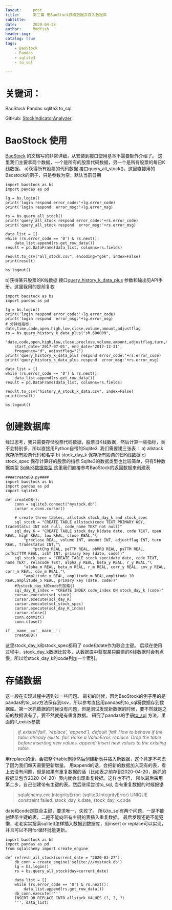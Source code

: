 ```yaml
---
layout:     post
title:      第二篇 用BaoStock获得数据并存入数据库
subtitle:   
date:       2020-04-28
author:     Mmdfish
header-img: 
catalog: true
tags:
    - BaoStock 
    - Pandas 
    - sqlite3 
    - to_sql

---
```


# 关键词：
BaoStock Pandas sqlite3 to_sql

GitHub: [StockIndicatorAnalyzer](https://github.com/mmdfish/StockIndicatorAnalyzer)

# BaoStock 使用
[BaoStock](http://baostock.com/baostock/index.php) 的文档写的非常详细，从安装到接口使用基本不需要额外介绍了。
这里我们主要拿两个数据，一个是所有的股票代码数据，另一个是所有股票的每日K线数据。
a)获得所有股票的代码数据
接口query_all_stock()，这里直接用的Baostock的例子，只是参数为空，默认当前日期
```
import baostock as bs
import pandas as pd

lg = bs.login()
print('login respond error_code:'+lg.error_code)
print('login respond  error_msg:'+lg.error_msg)

rs = bs.query_all_stock()
print('query_all_stock respond error_code:'+rs.error_code)
print('query_all_stock respond  error_msg:'+rs.error_msg)

data_list = []
while (rs.error_code == '0') & rs.next():
    data_list.append(rs.get_row_data())
result = pd.DataFrame(data_list, columns=rs.fields)

result.to_csv("all_stock.csv", encoding="gbk", index=False)
print(result)

bs.logout()
```
b)获得某只股票的K线数据
接口[query_history_k_data_plus](http://baostock.com/baostock/index.php/A%E8%82%A1K%E7%BA%BF%E6%95%B0%E6%8D%AE)
参数和输出见API手册。这里我用的是前复权
```
import baostock as bs
import pandas as pd

lg = bs.login()
print('login respond error_code:'+lg.error_code)
print('login respond  error_msg:'+lg.error_msg)
# 分钟线指标：date,time,code,open,high,low,close,volume,amount,adjustflag
rs = bs.query_history_k_data_plus("sh.600000",
    "date,code,open,high,low,close,preclose,volume,amount,adjustflag,turn,tradestatus,pctChg,isST",
    start_date='2017-07-01', end_date='2017-12-31',
    frequency="d", adjustflag="2")
print('query_history_k_data_plus respond error_code:'+rs.error_code)
print('query_history_k_data_plus respond  error_msg:'+rs.error_msg)

data_list = []
while (rs.error_code == '0') & rs.next():
    data_list.append(rs.get_row_data())
result = pd.DataFrame(data_list, columns=rs.fields)

result.to_csv("history_A_stock_k_data.csv", index=False)
print(result)

bs.logout()
```
# 创建数据库
经过思考，我只需要存储股票代码数据，股票日K线数据，然后计算一些指标，表不会特别多，所以直接用Python自带的Sqlite3. 
我们需要建三张表：
a) allstock 保存所有股票代码和名字
b) stock_day_k 保存所有股票的日K线数据
c) stock_spec 保存计算好的股票的指标
Sqlite3的数据类型也比较简单，只有5种数据类型
[Sqlite3数据类型](https://www.sqlite.org/datatype3.html)
这里我们直接参考BaoStock的返回数据来创建表
```
####createDB.py####
import baostock as bs
import pandas as pd
import sqlite3

def createDB():
    conn = sqlite3.connect("mystock.db")
    cursor = conn.cursor()

    # create three tables, allstock stock_day_k and stock_spec
    sql_stock = "CREATE TABLE allstock(code TEXT PRIMARY KEY, tradeStatus INT not null, code_name TEXT not null)"
    sql_day_K = "CREATE TABLE stock_day_k(date date, code TEXT, open REAL, high REAL, low REAL, close REAL,"\
        "preclose REAL, volume INT, amount INT, adjustflag INT, turn REAL, tradestatus INT,"\
            "pctChg REAL, peTTM REAL, pbMRQ REAL, psTTM REAL, pcfNcfTTM REAL, isST INT, primary key (date, code))"
    sql_stock_spec = "CREATE TABLE stock_spec(date date, code TEXT, name TEXT, relacode TEXT, alpha_y REAL, beta_y REAL, r_y REAL,"\
        "alpha_m REAL, beta_m REAL, r_m REAL, corr_y REAL, cov_y REAL, corr_m REAL, cov_m REAL,"\
        "amplitude_y REAL, amplitude_m REAL,amplitude_10 REAL,amplitude_5 REAL, primary key (date, code))"
    #为stock_day_k的code列加索引
    sql_day_K_index = "CREATE INDEX code_index ON stock_day_k (code)"
    cursor.execute(sql_stock)
    cursor.execute(sql_day_K)        
    cursor.execute(sql_stock_spec)
    cursor.execute(sql_day_K_index)
    cursor.close()
    conn.commit()
    conn.close()

if __name__=='__main__':
    createDB()
```
这里stock_day_k和stock_spec都用了 code和date作为联合主键。
后续在使用过程中，stock_day_k数据比较多，从数据库中获取某只股票的K线数据时会有点慢，所以给stock_day_k的code列加一个索引。

# 存储数据
这一段在实现过程中遇到过一些问题。
最初的时候，因为BaoStock的例子用的是pandas的to_csv方法保存到csv，所以参考直接用pandas的to_sql将数据存到数据库。第一次抓数据的时候没有问题，但是测试发现新数据的时候，要不然就是之前的数据没有了，要不然就是有重复数据。
研究了pandas的手册[to_sql](https://pandas.pydata.org/pandas-docs/stable/reference/api/pandas.DataFrame.to_sql.html) 方法，里面的if_exists参数
>*if_exists{‘fail’, ‘replace’, ‘append’}, default ‘fail’*
  *How to behave if the table already exists.*
  *fail: Raise a ValueError.*
  *replace: Drop the table before inserting new values.*
  *append: Insert new values to the existing table.*
>
用replace的话，会把整个table删掉然后创建新表并插入新数据，这个肯定不考虑了因为我们每天需要更新增量。
用append的话，会把新的数据加入现有的表，看上去没有问题，但是如果有重复数据的话（比如表之前存到2020-04-20，新抓的数据又包含2020-04-20）表内就会出现重复数据。这样也不行， 所以最后采用第二步，自己创建带有主键的表。然后继续尝试to_sql,
当有重复数据的时候报错
>sqlalchemy.exc.IntegrityError: (sqlite3.IntegrityError) UNIQUE constraint failed: stock_day_k.date, stock_day_k.code
>
date和code是联合主键，要求唯一，失败了。
所以to_sql有两个问题，一是不能创建带主键的表，二是不能向带有主键的表插入重复数据。
最后发现还是不能犯懒，老老实实搜索sqlite3怎样插入数据到数据库，用insert or replace可以实现，并且可以不用for循环批量更新。
```
import baostock as bs
import pandas as pd
from sqlalchemy import create_engine

def refresh_all_stock(current_date = "2020-03-27"):
    db_conn = create_engine('sqlite:///mystock.db')
    lg = bs.login()
    rs = bs.query_all_stock(day=current_date)

    data_list = []
    while (rs.error_code == '0') & rs.next():
        data_list.append(rs.get_row_data())
    db_conn.execute(r'''
    INSERT OR REPLACE INTO allstock VALUES (?, ?, ?)
    ''', data_list)
```
